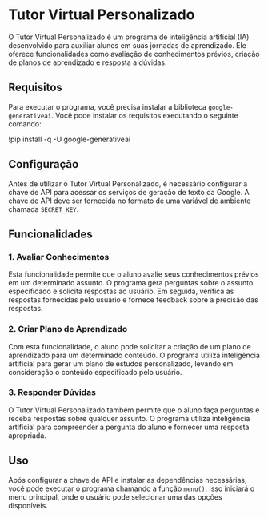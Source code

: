 # Tutor Virtual Personalizado

O Tutor Virtual Personalizado é um programa de inteligência artificial (IA) desenvolvido para auxiliar alunos em suas jornadas de aprendizado. Ele oferece funcionalidades como avaliação de conhecimentos prévios, criação de planos de aprendizado e resposta a dúvidas.

## Requisitos

Para executar o programa, você precisa instalar a biblioteca `google-generativeai`. Você pode instalar os requisitos executando o seguinte comando:

!pip install -q -U google-generativeai


## Configuração

Antes de utilizar o Tutor Virtual Personalizado, é necessário configurar a chave de API para acessar os serviços de geração de texto da Google. A chave de API deve ser fornecida no formato de uma variável de ambiente chamada `SECRET_KEY`.

## Funcionalidades

### 1. Avaliar Conhecimentos

Esta funcionalidade permite que o aluno avalie seus conhecimentos prévios em um determinado assunto. O programa gera perguntas sobre o assunto especificado e solicita respostas ao usuário. Em seguida, verifica as respostas fornecidas pelo usuário e fornece feedback sobre a precisão das respostas.

### 2. Criar Plano de Aprendizado

Com esta funcionalidade, o aluno pode solicitar a criação de um plano de aprendizado para um determinado conteúdo. O programa utiliza inteligência artificial para gerar um plano de estudos personalizado, levando em consideração o conteúdo especificado pelo usuário.

### 3. Responder Dúvidas

O Tutor Virtual Personalizado também permite que o aluno faça perguntas e receba respostas sobre qualquer assunto. O programa utiliza inteligência artificial para compreender a pergunta do aluno e fornecer uma resposta apropriada.

## Uso

Após configurar a chave de API e instalar as dependências necessárias, você pode executar o programa chamando a função `menu()`. Isso iniciará o menu principal, onde o usuário pode selecionar uma das opções disponíveis.
